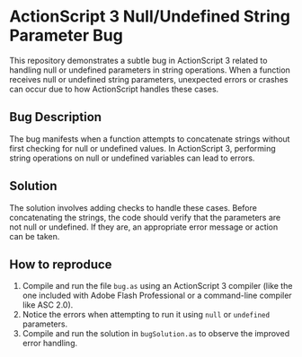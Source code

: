 # ActionScript 3 Null/Undefined String Parameter Bug

This repository demonstrates a subtle bug in ActionScript 3 related to handling null or undefined parameters in string operations.  When a function receives null or undefined string parameters, unexpected errors or crashes can occur due to how ActionScript handles these cases.

## Bug Description
The bug manifests when a function attempts to concatenate strings without first checking for null or undefined values. In ActionScript 3, performing string operations on null or undefined variables can lead to errors.

## Solution
The solution involves adding checks to handle these cases. Before concatenating the strings, the code should verify that the parameters are not null or undefined. If they are, an appropriate error message or action can be taken.

## How to reproduce
1.  Compile and run the file `bug.as` using an ActionScript 3 compiler (like the one included with Adobe Flash Professional or a command-line compiler like ASC 2.0).
2. Notice the errors when attempting to run it using `null` or `undefined` parameters.
3.  Compile and run the solution in `bugSolution.as` to observe the improved error handling.
